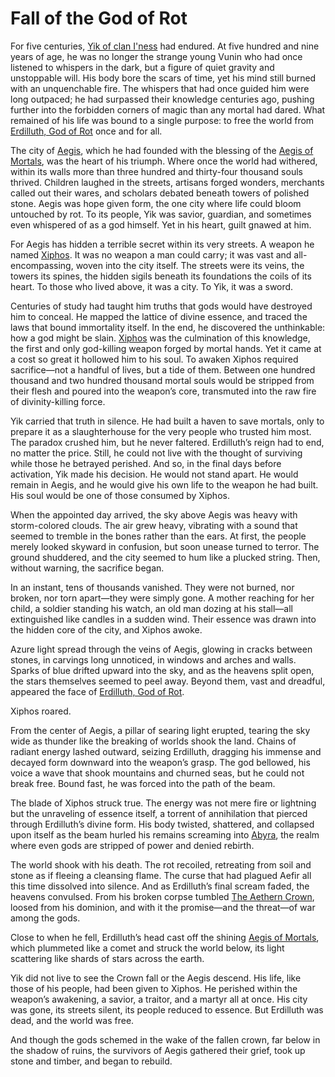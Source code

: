 # Fall of the God of Rot

For five centuries, [Yik of clan I'ness](../Characters%20of%20Interest/Yik%20of%20clan%20I%27ness.md) had endured. At five hundred and nine years of age, he was no longer the strange young Vunin who had once listened to whispers in the dark, but a figure of quiet gravity and unstoppable will. His body bore the scars of time, yet his mind still burned with an unquenchable fire. The whispers that had once guided him were long outpaced; he had surpassed their knowledge centuries ago, pushing further into the forbidden corners of magic than any mortal had dared. What remained of his life was bound to a single purpose: to free the world from [Erdilluth, God of Rot](../Gods/Fallen%20Gods/Erdilluth%2C%20God%20of%20Rot.md) once and for all.

The city of [Aegis](../Places%20of%20Interest/Aegis.md), which he had founded with the blessing of the [Aegis of Mortals](../Concepts/Aegis%20of%20Mortals.md), was the heart of his triumph. Where once the world had withered, within its walls more than three hundred and thirty-four thousand souls thrived. Children laughed in the streets, artisans forged wonders, merchants called out their wares, and scholars debated beneath towers of polished stone. Aegis was hope given form, the one city where life could bloom untouched by rot. To its people, Yik was savior, guardian, and sometimes even whispered of as a god himself. Yet in his heart, guilt gnawed at him.

For Aegis has hidden a terrible secret within its very streets. A weapon he named [Xiphos](../Concepts/Xiphos.md). It was no weapon a man could carry; it was vast and all-encompassing, woven into the city itself. The streets were its veins, the towers its spines, the hidden sigils beneath its foundations the coils of its heart. To those who lived above, it was a city. To Yik, it was a sword.

Centuries of study had taught him truths that gods would have destroyed him to conceal. He mapped the lattice of divine essence, and traced the laws that bound immortality itself. In the end, he discovered the unthinkable: how a god might be slain. [Xiphos](../Concepts/Xiphos.md) was the culmination of this knowledge, the first and only god-killing weapon forged by mortal hands. Yet it came at a cost so great it hollowed him to his soul. To awaken Xiphos required sacrifice—not a handful of lives, but a tide of them. Between one hundred thousand and two hundred thousand mortal souls would be stripped from their flesh and poured into the weapon’s core, transmuted into the raw fire of divinity-killing force.

Yik carried that truth in silence. He had built a haven to save mortals, only to prepare it as a slaughterhouse for the very people who trusted him most. The paradox crushed him, but he never faltered. Erdilluth’s reign had to end, no matter the price. Still, he could not live with the thought of surviving while those he betrayed perished. And so, in the final days before activation, Yik made his decision. He would not stand apart. He would remain in Aegis, and he would give his own life to the weapon he had built. His soul would be one of those consumed by Xiphos.

When the appointed day arrived, the sky above Aegis was heavy with storm-colored clouds. The air grew heavy, vibrating with a sound that seemed to tremble in the bones rather than the ears. At first, the people merely looked skyward in confusion, but soon unease turned to terror. The ground shuddered, and the city seemed to hum like a plucked string. Then, without warning, the sacrifice began.

In an instant, tens of thousands vanished. They were not burned, nor broken, nor torn apart—they were simply gone. A mother reaching for her child, a soldier standing his watch, an old man dozing at his stall—all extinguished like candles in a sudden wind. Their essence was drawn into the hidden core of the city, and Xiphos awoke.

Azure light spread through the veins of Aegis, glowing in cracks between stones, in carvings long unnoticed, in windows and arches and walls. Sparks of blue drifted upward into the sky, and as the heavens split open, the stars themselves seemed to peel away. Beyond them, vast and dreadful, appeared the face of [Erdilluth, God of Rot](../Gods/Fallen%20Gods/Erdilluth%2C%20God%20of%20Rot.md).

Xiphos roared.

From the center of Aegis, a pillar of searing light erupted, tearing the sky wide as thunder like the breaking of worlds shook the land. Chains of radiant energy lashed outward, seizing Erdilluth, dragging his immense and decayed form downward into the weapon’s grasp. The god bellowed, his voice a wave that shook mountains and churned seas, but he could not break free. Bound fast, he was forced into the path of the beam.

The blade of Xiphos struck true. The energy was not mere fire or lightning but the unraveling of essence itself, a torrent of annihilation that pierced through Erdilluth’s divine form. His body twisted, shattered, and collapsed upon itself as the beam hurled his remains screaming into [Abyra](../Realms/Abyra.md), the realm where even gods are stripped of power and denied rebirth.

The world shook with his death. The rot recoiled, retreating from soil and stone as if fleeing a cleansing flame. The curse that had plagued Aefir all this time dissolved into silence. And as Erdilluth’s final scream faded, the heavens convulsed. From his broken corpse tumbled [The Aethern Crown](../Concepts/The%20Aethern%20Crown.md), loosed from his dominion, and with it the promise—and the threat—of war among the gods.

Close to when he fell, Erdilluth’s head cast off the shining [Aegis of Mortals](../Concepts/Aegis%20of%20Mortals.md), which plummeted like a comet and struck the world below, its light scattering like shards of stars across the earth.

Yik did not live to see the Crown fall or the Aegis descend. His life, like those of his people, had been given to Xiphos. He perished within the weapon’s awakening, a savior, a traitor, and a martyr all at once. His city was gone, its streets silent, its people reduced to essence. But Erdilluth was dead, and the world was free.

And though the gods schemed in the wake of the fallen crown, far below in the shadow of ruins, the survivors of Aegis gathered their grief, took up stone and timber, and began to rebuild.
